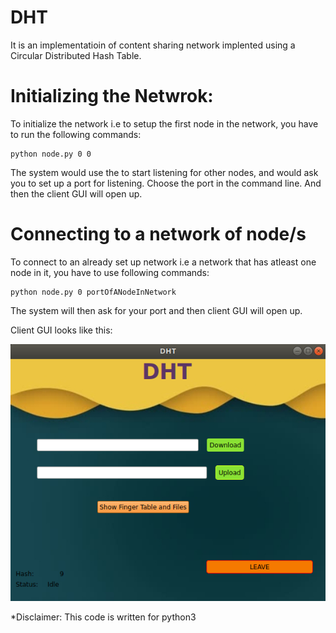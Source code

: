 # DHT
It is an implementatioin of content sharing network implented using a Circular Distributed Hash Table.

# Initializing the Netwrok:
To initialize the network i.e to setup the first node in the network, you have to run the following commands:
```
python node.py 0 0
```
The system would use the to start listening for other nodes, and would ask you to set up a port for listening.
Choose the port in the command line. And then the client GUI will open up.

# Connecting to a network of node/s
To connect to an already set up network i.e a network that has atleast one node in it, you have to use following commands:
```
python node.py 0 portOfANodeInNetwork
```
The system will then ask for your port and then client GUI will open up.

Client GUI looks like this:

![Image description](https://github.com/Martian1998/DHT/blob/master/dht.png)

*Disclaimer: This code is written for python3
